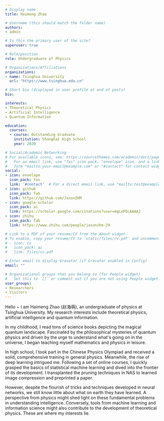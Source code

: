 ```yaml
---
# Display name
title: Haimeng Zhao

# Username (this should match the folder name)
authors:
- admin

# Is this the primary user of the site?
superuser: true

# Role/position
role: Undergraduate of Physics

# Organizations/Affiliations
organizations:
- name: Tsinghua University
  url: "https://www.tsinghua.edu.cn"

# Short bio (displayed in user profile at end of posts)
bio: 

interests:
- Theoretical Physics
- Artificial Intelligence
- Quantum Information

education:
  courses:
  - course: Outstanding Graduate
    institution: Shanghai High School
    year: 2020

# Social/Academic Networking
# For available icons, see: https://sourcethemes.com/academic/docs/page-builder/#icons
#   For an email link, use "fas" icon pack, "envelope" icon, and a link in the
#   form "mailto:your-email@example.com" or "#contact" for contact widget.
social:
- icon: envelope
  icon_pack: fas
  link: '#contact'  # For a direct email link, use "mailto:test@example.org".
- icon: github
  icon_pack: fab
  link: https://github.com/JasonZHM
- icon: google-scholar
  icon_pack: ai
  link: https://scholar.google.com/citations?user=mgLoPQcAAAAJ
- icon: zhihu
  icon_pack: fab
  link: https://www.zhihu.com/people/jasonzhm-29

# Link to a PDF of your resume/CV from the About widget.
# To enable, copy your resume/CV to `static/files/cv.pdf` and uncomment the lines below.
# - icon: cv
#   icon_pack: ai
#   link: files/cv.pdf

# Enter email to display Gravatar (if Gravatar enabled in Config)
email: ""

# Organizational groups that you belong to (for People widget)
#   Set this to `[]` or comment out if you are not using People widget.
user_groups:
- Researchers
- Visitors
---
```


Hello ~ I am Haimeng Zhao (赵海萌), an undergraduate of physics at Tsinghua University. My research interests include theoretical physics, artificial intelligence and quantum information.

In my childhood, I read tons of science books depicting the magical quantum landscape. Fascinated by the philosophical mysteries of quantum physics and driven by the urge to understand what's going on in the universe, I began teaching myself mathematics and physics in leisure.

In high school, I took part in the Chinese Physics Olympiad and received a solid, comprehensive training in general physics. Meanwhile, the rise of deep learning intrigued me. Following a set of online courses, I quickly grasped the basics of statistical machine learning and dived into the frontier of its development. I transplanted the pruning techniques in NAS to learned image compression and preprinted a paper.

However, despite the flourish of tricks and techniques developed in neural networks, we still know little about what on earth they have learned. A perspective from physics might shed light on these fundamental problems in understanding intelligence. Conversely, tools from machine learning and information science might also contribute to the development of theoretical physics. These are where my interests lie.

